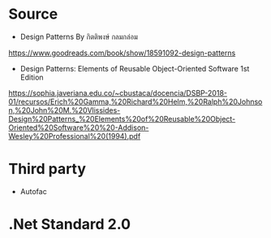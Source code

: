 # Source
- Design Patterns By กิตติพงษ์ กลมกล่อม

https://www.goodreads.com/book/show/18591092-design-patterns

- Design Patterns: Elements of Reusable Object-Oriented Software 1st Edition

https://sophia.javeriana.edu.co/~cbustaca/docencia/DSBP-2018-01/recursos/Erich%20Gamma,%20Richard%20Helm,%20Ralph%20Johnson,%20John%20M.%20Vlissides-Design%20Patterns_%20Elements%20of%20Reusable%20Object-Oriented%20Software%20%20-Addison-Wesley%20Professional%20(1994).pdf

# Third party
- Autofac

# .Net Standard 2.0
